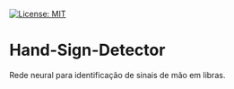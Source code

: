 [![License: MIT](https://img.shields.io/badge/License-MIT-yellow.svg)](https://opensource.org/licenses/MIT)
# Hand-Sign-Detector
Rede neural para identificação de sinais de mão em libras.
